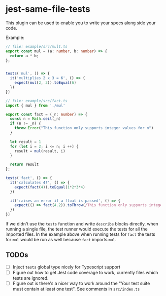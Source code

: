 # jest-same-file-tests

This plugin can be used to enable you to write your specs along side your code.

Example:

```typescript
// file: example/src/mult.ts
export const mul = (a: number, b: number) => {
  return a * b;
};


tests('mul', () => {
  it('multiplies 2 x 3 = 6', () => {
    expect(mul(2, 3)).toEqual(6)
  })
})
```

```typescript
// file: example/src/fact.ts
import { mul } from './mul'

export const fact = (_n: number) => {
  const n = Math.ceil(_n)
  if (n != _n) {
    throw Error("This function only supports integer values for n")
  }
  
  let result = 1
  for (let i = 2; i <= n; i ++) {
    result = mul(result, i)
  }

  return result
};

tests('fact', () => {
  it('calculates 4!', () => {
    expect(fact(4)).toEqual(1*2*3*4)
  })

  it('raises an error if a float is passed', () => {
    expect(() => fact(4.2)).toThrow(/This function only supports integer values/)
  })
})
```

If we didn't use the `tests` function and write `describe` blocks directly, when running a single file, the test runner would execute the tests for all the imported files. In the example above when running tests for `fact` the tests for `mul` would be run as well because `fact` imports `mul`.

## TODOs

- [ ] Inject `tests` global type nicely for Typescript support
- [ ] Figure out how to get Jest code coverage to work, currently files which tests are ignored.
- [ ] Figure out is there's a nicer way to work around the "Your test suite must contain at least one test". See comments in `src/index.ts`